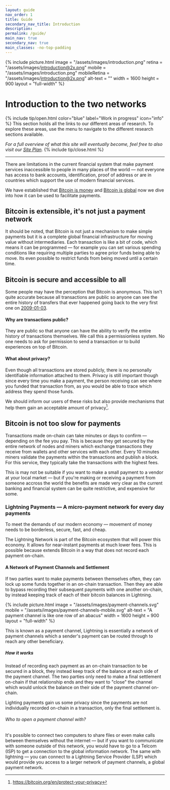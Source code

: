 ```yaml
---
layout: guide
nav_order: 1
title: Guide
secondary_nav_title: Introduction
description: 
permalink: /guide/
main_nav: true
secondary_nav: true
main_classes: -no-top-padding
---
```


<!--

Introduction to the guide

- Why it exists
- What's in it
- How to use it
- How to contribute

Illustration sources

- https://www.figma.com/file/qzvCvqhSRx3Jq8aywaSjlr/Bitcoin-Design-Guide-Illustrations-CO?node-id=238%3A3

-->

{% include picture.html	
   image = "/assets/images/introduction.png"
   retina = "/assets/images/introduction@2x.png"
   mobile = "/assets/images/introduction.png"
   mobileRetina = "/assets/images/introduction@2x.png"
   alt-text = ""
   width = 1600
   height = 900
   layout = "full-width"
%}

# Introduction to the two networks

{% include tip/open.html color="blue" label="Work in progress" icon="info" %}
This section holds all the links to our different areas of research. To explore these areas, use the menu to navigate to the different research sections available.

_For a full overview of what this site will eventually become, feel free to also visit our [Site Plan](/site-plan)._
{% include tip/close.html %}

---

There are limitations in the current financial system that make payment services inaccessible to people in many places of the world — not everyone has access to bank accounts, identification, proof of address or are in countries which support the use of modern financial services.

We have established that [Bitcoin is money](https://bitcoin.design/guide/getting-started/why-bitcoin-is-unique/#its-money-but-digital) and [Bitcoin is global](https://bitcoin.design/guide/getting-started/why-bitcoin-is-unique/#global-by-default) now we dive into how it can be used to facilitate payments.

## Bitcoin is extensible, it's not just a payment network

It should be noted, that Bitcoin is not just a mechanism to make simple payments but it is a complete global financial infrastructure for moving value without intermediaries. Each transaction is like a bit of code, which means it can be programmed — for example you can set various spending conditions like requiring multiple parties to agree prior funds being able to move. Its even possible to restrict funds from being moved until a certain time.

## Bitcoin is secure and accessible to all

Some people may have the perception that Bitcoin is anonymous. This isn't quite accurate because all transactions are public so anyone can see the entire history of transfers that ever happened going back to the very first one on [2009-01-03](https://blockstream.info/tx/4a5e1e4baab89f3a32518a88c31bc87f618f76673e2cc77ab2127b7afdeda33b).

#### Why are transactions public?

They are public so that anyone can have the ability to verify the entire history of transactions themselves. We call this a permissionless system. No one needs to ask for permission to send a transaction or to build experiences on top of Bitcoin.

#### What about privacy?

Even though all transactions are stored publicly, there is no personally identifiable information attached to them. Privacy is still important though since every time you make a payment, the person receiving can see where you funded that transaction from, as you would be able to trace which address they spend those funds.

We should inform our users of these risks but also provide mechanisms that help them gain an acceptable amount of privacy[^1].


## Bitcoin is not too slow for payments

Transactions made on-chain can take minutes or days to confirm — depending on the fee you pay. This is because they get secured by the entire network of nodes and miners which exchange transactions they receive from wallets and other services with each other. Every 10 minutes miners validate the payments within the transactions and publish a block. For this service, they typically take the transactions with the highest fees.

This is may not be suitable if you want to make a small payment to a vendor at your local market — but if you're making or receiving a payment from someone accross the world the benefits are made very clear as the current banking and financial system can be quite restrictive, and expensive for some.

### Lightning Payments — A micro-payment network for every day payments

To meet the demands of our modern economy — movement of money needs to be borderless, secure, fast, and cheap.

The Lightning Network is part of the Bitcoin ecosystem that will power this economy. It allows for near-instant payments at much lower fees. This is possible because extends Bitcoin in a way that does not record each payment on-chain.

#### A Network of Payment Channels and Settlement

If two parties want to make payments between themselves often, they can lock up some funds together in an on-chain transaction. Then they are able to bypass recording their subsequent payments with one another on-chain, by instead keeping track of each of their bitcoin balances in Lightning.

{% include picture.html	
   image = "/assets/images/payment-channels.svg"
   mobile = "/assets/images/payment-channels-mobile.svg"
   alt-text = "A payment channel is like one row of an abacus"
   width = 1600
   height = 900
   layout = "full-width"
%}

This is known as a payment channel, Lightning is essentially a network of payment channels which a sender's payment can be routed through to reach any other beneficiary.

##### How it works

Instead of recording each payment as an on-chain transaction to be secured in a block, they instead keep track of the balance at each side of the payment channel. The two parties only need to make a final settlement on-chain if that relationship ends and they want to "close" the channel which would unlock the balance on their side of the payment channel on-chain.

Lighting payments gain us some privacy since the payments are not individually recorded on-chain in a transaction, only the final settlement is.

###### Who to open a payment channel with?

It's possible to connect two computers to share files or even make calls between themselves without the internet — but if you want to communicate with someone outside of this network, you would have to go to a Telcom (ISP) to get a connection to the global information network. The same with lightning — you can connect to a Lightning Service Provider (LSP) which would provide you access to a larger network of payment channels, a global payment network.

[^1]: https://bitcoin.org/en/protect-your-privacy
